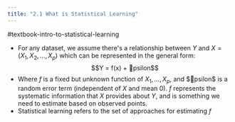 ```yaml
---
title: "2.1 What is Statistical Learning"
---
```

#textbook-intro-to-statistical-learning 

- For any dataset, we assume there's a relationship between $Y$ and $X = (X_1, X_2, \dots, X_p)$ which can be represented in the general form:
$$Y = f(x) + psilon$$
- Where $f$ is a fixed but unknown function of $X_1, \dots, X_p$, and $psilon$ is a random error term (independent of $X$ and mean 0). $f$ represents the systematic information that $X$ provides about $Y$, and is something we need to estimate based on observed points.
- Statistical learning refers to the set of approaches for estimating $f$

